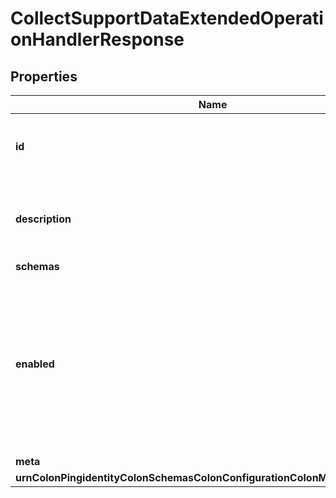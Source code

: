 

# CollectSupportDataExtendedOperationHandlerResponse


## Properties

| Name | Type | Description | Notes |
|------------ | ------------- | ------------- | -------------|
|**id** | **String** | Name of the Extended Operation Handler |  |
|**description** | **String** | A description for this Extended Operation Handler |  [optional] |
|**schemas** | **List&lt;EnumcollectSupportDataExtendedOperationHandlerSchemaUrn&gt;** |  |  |
|**enabled** | **Boolean** | Indicates whether the Extended Operation Handler is enabled (that is, whether the types of extended operations are allowed in the server). |  |
|**meta** | [**MetaMeta**](MetaMeta.md) |  |  [optional] |
|**urnColonPingidentityColonSchemasColonConfigurationColonMessagesColon20** | [**MetaUrnPingidentitySchemasConfigurationMessages20**](MetaUrnPingidentitySchemasConfigurationMessages20.md) |  |  [optional] |



